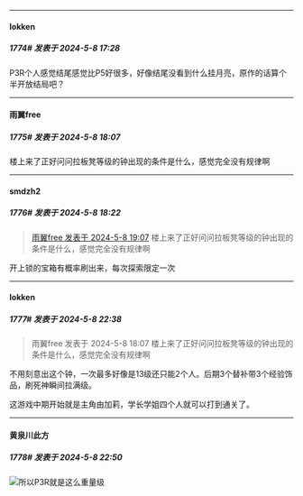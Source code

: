 ﻿
*****

####  lokken  
##### 1774#       发表于 2024-5-8 17:28

P3R个人感觉结尾感觉比P5好很多，好像结尾没看到什么挂月亮，原作的话算个半开放结局吧？


*****

####  雨翼free  
##### 1775#       发表于 2024-5-8 18:07

楼上来了正好问问拉板凳等级的钟出现的条件是什么，感觉完全没有规律啊


*****

####  smdzh2  
##### 1776#       发表于 2024-5-8 18:22

<blockquote><a href="httphttps://bbs.saraba1st.com/2b/forum.php?mod=redirect&amp;goto=findpost&amp;pid=64854425&amp;ptid=2138920" target="_blank">雨翼free 发表于 2024-5-8 19:07</a>
楼上来了正好问问拉板凳等级的钟出现的条件是什么，感觉完全没有规律啊</blockquote>
开上锁的宝箱有概率刷出来，每次探索限定一次


*****

####  lokken  
##### 1777#       发表于 2024-5-8 22:38

<blockquote>雨翼free 发表于 2024-5-8 18:07
楼上来了正好问问拉板凳等级的钟出现的条件是什么，感觉完全没有规律啊</blockquote>
不用刻意出这个钟，一次最多好像是13级还只能2个人。后期3个替补带3个经验饰品，刷死神瞬间拉满级。

这游戏中期开始就是主角由加莉，学长学姐四个人就可以打到通关了。


*****

####  黄泉川此方  
##### 1778#       发表于 2024-5-8 22:50

<img src="https://static.saraba1st.com/image/smiley/face2017/067.png" referrerpolicy="no-referrer">所以P3R就是这么重量级

